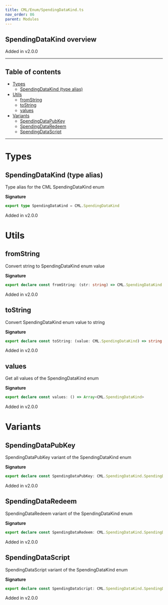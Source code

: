 ```yaml
---
title: CML/Enum/SpendingDataKind.ts
nav_order: 86
parent: Modules
---
```


## SpendingDataKind overview

Added in v2.0.0

---

<h2 class="text-delta">Table of contents</h2>

- [Types](#types)
  - [SpendingDataKind (type alias)](#spendingdatakind-type-alias)
- [Utils](#utils)
  - [fromString](#fromstring)
  - [toString](#tostring)
  - [values](#values)
- [Variants](#variants)
  - [SpendingDataPubKey](#spendingdatapubkey)
  - [SpendingDataRedeem](#spendingdataredeem)
  - [SpendingDataScript](#spendingdatascript)

---

# Types

## SpendingDataKind (type alias)

Type alias for the CML SpendingDataKind enum

**Signature**

```ts
export type SpendingDataKind = CML.SpendingDataKind
```

Added in v2.0.0

# Utils

## fromString

Convert string to SpendingDataKind enum value

**Signature**

```ts
export declare const fromString: (str: string) => CML.SpendingDataKind | undefined
```

Added in v2.0.0

## toString

Convert SpendingDataKind enum value to string

**Signature**

```ts
export declare const toString: (value: CML.SpendingDataKind) => string
```

Added in v2.0.0

## values

Get all values of the SpendingDataKind enum

**Signature**

```ts
export declare const values: () => Array<CML.SpendingDataKind>
```

Added in v2.0.0

# Variants

## SpendingDataPubKey

SpendingDataPubKey variant of the SpendingDataKind enum

**Signature**

```ts
export declare const SpendingDataPubKey: CML.SpendingDataKind.SpendingDataPubKey
```

Added in v2.0.0

## SpendingDataRedeem

SpendingDataRedeem variant of the SpendingDataKind enum

**Signature**

```ts
export declare const SpendingDataRedeem: CML.SpendingDataKind.SpendingDataRedeem
```

Added in v2.0.0

## SpendingDataScript

SpendingDataScript variant of the SpendingDataKind enum

**Signature**

```ts
export declare const SpendingDataScript: CML.SpendingDataKind.SpendingDataScript
```

Added in v2.0.0
